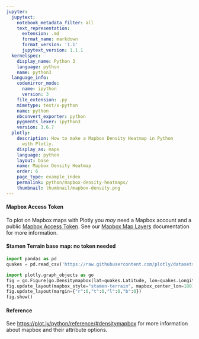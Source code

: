 ```yaml
---
jupyter:
  jupytext:
    notebook_metadata_filter: all
    text_representation:
      extension: .md
      format_name: markdown
      format_version: '1.1'
      jupytext_version: 1.1.1
  kernelspec:
    display_name: Python 3
    language: python
    name: python3
  language_info:
    codemirror_mode:
      name: ipython
      version: 3
    file_extension: .py
    mimetype: text/x-python
    name: python
    nbconvert_exporter: python
    pygments_lexer: ipython3
    version: 3.6.7
  plotly:
    description: How to make a Mapbox Density Heatmap in Python
      with Plotly.
    display_as: maps
    language: python
    layout: base
    name: Mapbox Density Heatmap
    order: 6
    page_type: example_index
    permalink: python/mapbox-density-heatmaps/
    thumbnail: thumbnail/mapbox-density.png
---
```



#### Mapbox Access Token

To plot on Mapbox maps with Plotly you *may* need a Mapbox account and a public [Mapbox Access Token](https://www.mapbox.com/studio). See our [Mapbox Map Layers](/python/mapbox-layers/) documentation for more information.




#### Stamen Terrain base map: no token needed

```python
import pandas as pd
quakes = pd.read_csv('https://raw.githubusercontent.com/plotly/datasets/master/earthquakes-23k.csv')

import plotly.graph_objects as go
fig = go.Figure(go.Densitymapbox(lat=quakes.Latitude, lon=quakes.Longitude, z=quakes.Magnitude, radius=10))
fig.update_layout(mapbox_style="stamen-terrain", mapbox_center_lon=180)
fig.update_layout(margin={"r":0,"t":0,"l":0,"b":0})
fig.show()
```

#### Reference
See https://plot.ly/python/reference/#densitymapbox for more information about mapbox and their attribute options.
